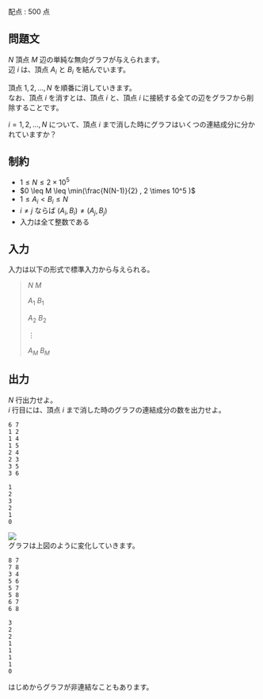 配点 : $500$ 点

## 問題文

$N$ 頂点 $M$ 辺の単純な無向グラフが与えられます。<br>
辺 $i$ は、頂点 $A_i$ と $B_i$ を結んでいます。  

頂点 $1,2,\ldots,N$ を順番に消していきます。<br>
なお、頂点 $i$ を消すとは、頂点 $i$ と、頂点 $i$ に接続する全ての辺をグラフから削除することです。  

$i=1,2,\ldots,N$ について、頂点 $i$ まで消した時にグラフはいくつの連結成分に分かれていますか？  

## 制約

- $1 \leq N \leq 2 \times 10^5$
- $0 \leq M \leq \min(\frac{N(N-1)}{2} , 2 \times 10^5 )$
- $1 \leq A_i \lt B_i \leq N$
- $i \neq j$ ならば $(A_i,B_i) \neq (A_j,B_j)$
- 入力は全て整数である

## 入力

入力は以下の形式で標準入力から与えられる。

> $N$ $M$
> 
> $A_1$ $B_1$
> 
> $A_2$ $B_2$
> 
> $\vdots$
> 
> $A_M$ $B_M$

## 出力

$N$ 行出力せよ。<br>
$i$ 行目には、頂点 $i$ まで消した時のグラフの連結成分の数を出力せよ。  

```input1
6 7
1 2
1 4
1 5
2 4
2 3
3 5
3 6
```

```output1
1
2
3
2
1
0
```

![](https://img.atcoder.jp/ghi/3320212a9093132a80105bf02feeb195.png)<br>
グラフは上図のように変化していきます。

```input2
8 7
7 8
3 4
5 6
5 7
5 8
6 7
6 8
```

```output2
3
2
2
1
1
1
1
0
```

はじめからグラフが非連結なこともあります。